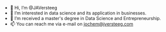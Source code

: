 - 👋 Hi, I’m @JAVersteeg
- 👀 I’m interested in data science and its application in businesses.
- 🌱 I’m received a master's degree in Data Science and Entrepreneurship.
- 📫 You can reach me via e-mail on jochem@jversteeg.com

<!---
JAVersteeg/JAVersteeg is a ✨ special ✨ repository because its `README.md` (this file) appears on your GitHub profile.
You can click the Preview link to take a look at your changes.
--->
